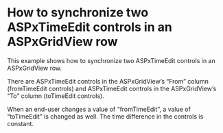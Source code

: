 # How to synchronize two ASPxTimeEdit controls in an ASPxGridView row


<p>This example shows how to synchronize two ASPxTimeEdit controls in an ASPxGridView row.</p><p>There are ASPxTimeEdit controls in the ASPxGridView’s “From” column (fromTimeEdit controls) and ASPxTimeEdit controls in the ASPxGridView’s “To” column (toTimeEdit controls).</p><p>When an end-user changes a value of “fromTimeEdit”, a value of “toTimeEdit” is changed as well. The time difference in the controls is constant.</p>

<br/>


